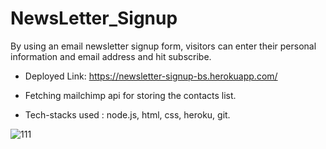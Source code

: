 # NewsLetter_Signup
By using an email newsletter signup form, visitors can enter their personal information and email address and hit subscribe.
* Deployed Link: https://newsletter-signup-bs.herokuapp.com/

* Fetching mailchimp api for storing the contacts list.
* Tech-stacks used : node.js, html, css, heroku, git.


![111](https://user-images.githubusercontent.com/69100830/163462972-bc0f48ef-c97f-4e91-9651-b4032e1b8cc5.jpg)
